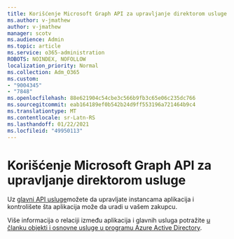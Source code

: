 ```yaml
---
title: Korišćenje Microsoft Graph API za upravljanje direktorom usluge
ms.author: v-jmathew
author: v-jmathew
manager: scotv
ms.audience: Admin
ms.topic: article
ms.service: o365-administration
ROBOTS: NOINDEX, NOFOLLOW
localization_priority: Normal
ms.collection: Adm_O365
ms.custom:
- "9004345"
- "7848"
ms.openlocfilehash: 88e621904c54cbe3c566b9fb3c65e06c235dc766
ms.sourcegitcommit: eab164189ef0b542b24d9ff553196a721464b9c4
ms.translationtype: MT
ms.contentlocale: sr-Latn-RS
ms.lasthandoff: 01/22/2021
ms.locfileid: "49950113"
---
```

# <a name="use-microsoft-graph-api-to-manage-service-principal"></a>Korišćenje Microsoft Graph API za upravljanje direktorom usluge

Uz [glavni API usluge](https://docs.microsoft.com/graph/api/resources/serviceprincipal)možete da upravljate instancama aplikacija i kontrolišete šta aplikacija može da uradi u vašem zakupcu.

Više informacija o relaciji između aplikacija i glavnih usluga potražite [u članku objekti i osnovne usluge u programu Azure Active Directory](https://docs.microsoft.com/azure/active-directory/develop/app-objects-and-service-principals).
